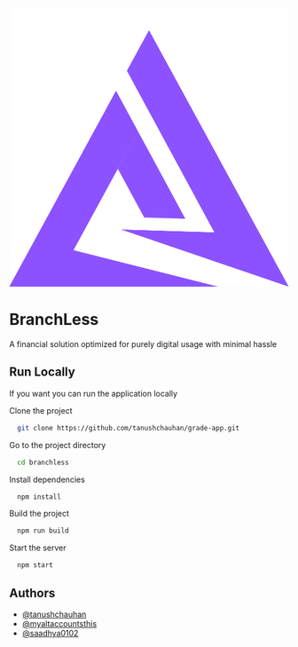 
![Logo](https://raw.githubusercontent.com/tanushchauhan/branchless/refs/heads/main/public/images/logo3.svg)


# BranchLess

A financial solution optimized for purely digital usage with minimal hassle




## Run Locally

If you want you can run the application locally

Clone the project

```bash
  git clone https://github.com/tanushchauhan/grade-app.git
```

Go to the project directory

```bash
  cd branchless
```

Install dependencies

```bash
  npm install
```

Build the project

```bash
  npm run build
```

Start the server

```bash
  npm start
```


## Authors

- [@tanushchauhan](https://www.github.com/tanushchauhan)
- [@myaltaccountsthis](https://github.com/myaltaccountsthis)
- [@saadhya0102](https://github.com/saadhya0102)

